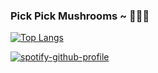 ### Pick Pick Mushrooms ~ 🍄🍄🍄
<!--![](https://img.shields.io/badge/Hello-World-brightgreen)-->
[![Top Langs](https://github-readme-stats.vercel.app/api/top-langs/?username=SuZHui)](https://github.com/anuraghazra/github-readme-stats)


[![spotify-github-profile](https://spotify-github-profile.vercel.app/api/view?uid=31sdn4s5utjfkyaj4a4txkatkf4e&cover_image=true&theme=novatorem&show_offline=false&background_color=121212&interchange=false&bar_color=b0b0b0&bar_color_cover=false)](https://github.com/kittinan/spotify-github-profile)
<!--
**SuZHui/SuZHui** is a ✨ _special_ ✨ repository because its `README.md` (this file) appears on your GitHub profile.
Here are some ideas to get you started:

- 🔭 I’m currently working on ...
- 🌱 I’m currently learning ...
- 👯 I’m looking to collaborate on ...
- 🤔 I’m looking for help with ...
- 💬 Ask me about ...
- 📫 How to reach me: ...
- 😄 Pronouns: ...
- ⚡ Fun fact: ...
-->
